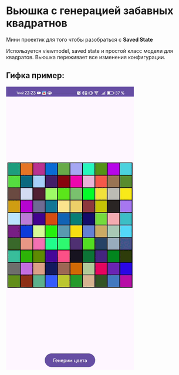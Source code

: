 # Вьюшка с генерацией забавных квадратнов

Мини проектик для того чтобы разобраться с **Saved State**

Используется viewmodel, saved state и простой класс модели для квадратов.
Вьюшка переживает все изменения конфигурации.

## Гифка пример:
![](https://github.com/EugeneGridnev/Funny-Squares/blob/master/squares.gif)
